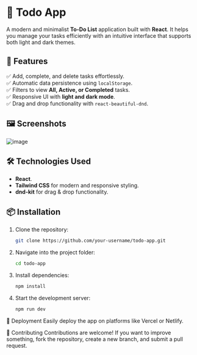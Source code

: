 # 📝 Todo App  

A modern and minimalist **To-Do List** application built with **React**. It helps you manage your tasks efficiently with an intuitive interface that supports both light and dark themes.  

## 🚀 Features  
✅ Add, complete, and delete tasks effortlessly.  
✅ Automatic data persistence using `localStorage`.  
✅ Filters to view **All, Active, or Completed** tasks.  
✅ Responsive UI with **light and dark mode**.  
✅ Drag and drop functionality with `react-beautiful-dnd`.  

## 🖼️ Screenshots  
![image](https://github.com/user-attachments/assets/690ce341-6388-4a69-908a-a4d09aba009f)

## 🛠️ Technologies Used  
- **React**.  
- **Tailwind CSS** for modern and responsive styling.  
- **dnd-kit** for drag & drop functionality.  

## 📦 Installation  

1. Clone the repository:  
   ```bash
   git clone https://github.com/your-username/todo-app.git

2. Navigate into the project folder:
   ```bash
   cd todo-app

3. Install dependencies:
   ```bash
   npm install

4. Start the development server:
   ```bash
   npm run dev

🚀 Deployment
Easily deploy the app on platforms like Vercel or Netlify.

🤝 Contributing
Contributions are welcome! If you want to improve something, fork the repository, create a new branch, and submit a pull request.
